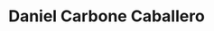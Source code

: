 ---
title: "Daniel Carbone Caballero"
url: /ciudad-autonoma-de-buenos-aires/daniel-carbone-caballero/
shop: coche
---